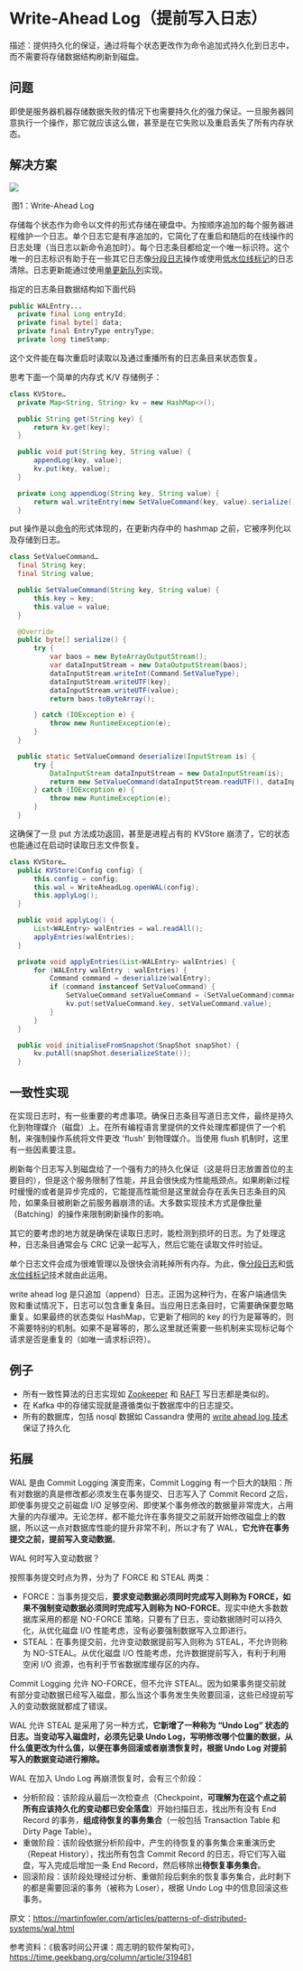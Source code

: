 # Write-Ahead Log（提前写入日志）

描述：提供持久化的保证，通过将每个状态更改作为命令追加式持久化到日志中，而不需要将存储数据结构刷新到磁盘。

## 问题

即使是服务器机器存储数据失败的情况下也需要持久化的强力保证。一旦服务器同意执行一个操作，那它就应该这么做，甚至是在它失败以及重启丢失了所有内存状态。

## 解决方案

![](../asserts/wal.png)

​																	图1：Write-Ahead Log

存储每个状态作为命令以文件的形式存储在硬盘中。为按顺序追加的每个服务器进程维护一个日志。单个日志它是有序追加的，它简化了在重启和随后的在线操作的日志处理（当日志以新命令追加时）。每个日志条目都给定一个唯一标识符。这个唯一的日志标识有助于在一些其它日志像[分段日志](https://martinfowler.com/articles/patterns-of-distributed-systems/log-segmentation.html)操作或使用[低水位线标记](https://martinfowler.com/articles/patterns-of-distributed-systems/low-watermark.html)的日志清除。日志更新能通过使用[单更新队列](https://martinfowler.com/articles/patterns-of-distributed-systems/singular-update-queue.html)实现。

指定的日志条目数据结构如下面代码

```java
public WALEntry...
  private final Long entryId;
  private final byte[] data;
  private final EntryType entryType;
  private long timeStamp;
```

这个文件能在每次重启时读取以及通过重播所有的日志条目来状态恢复。

思考下面一个简单的内存式 K/V 存储例子：

```java
class KVStore… 
  private Map<String, String> kv = new HashMap<>();

  public String get(String key) {
      return kv.get(key);
  }

  public void put(String key, String value) {
      appendLog(key, value);
      kv.put(key, value);
  }

  private Long appendLog(String key, String value) {
      return wal.writeEntry(new SetValueCommand(key, value).serialize());
  }
```

put 操作是以[命令](http://www.amazon.com/exec/obidos/tg/detail/-/0201633612)的形式体现的，在更新内存中的 hashmap 之前，它被序列化以及存储到日志。

```java
class SetValueCommand… 
  final String key;
  final String value;

  public SetValueCommand(String key, String value) {
      this.key = key;
      this.value = value;
  }

  @Override
  public byte[] serialize() {
      try {
          var baos = new ByteArrayOutputStream();
          var dataInputStream = new DataOutputStream(baos);
          dataInputStream.writeInt(Command.SetValueType);
          dataInputStream.writeUTF(key);
          dataInputStream.writeUTF(value);
          return baos.toByteArray();

      } catch (IOException e) {
          throw new RuntimeException(e);
      }
  }

  public static SetValueCommand deserialize(InputStream is) {
      try {
          DataInputStream dataInputStream = new DataInputStream(is);
          return new SetValueCommand(dataInputStream.readUTF(), dataInputStream.readUTF());
      } catch (IOException e) {
          throw new RuntimeException(e);
      }
  }
```

这确保了一旦 put 方法成功返回，甚至是进程占有的 KVStore 崩溃了，它的状态也能通过在启动时读取日志文件恢复。

```java
class KVStore… 
  public KVStore(Config config) {
      this.config = config;
      this.wal = WriteAheadLog.openWAL(config);
      this.applyLog();
  }

  public void applyLog() {
      List<WALEntry> walEntries = wal.readAll();
      applyEntries(walEntries);
  }

  private void applyEntries(List<WALEntry> walEntries) {
      for (WALEntry walEntry : walEntries) {
          Command command = deserialize(walEntry);
          if (command instanceof SetValueCommand) {
              SetValueCommand setValueCommand = (SetValueCommand)command;
              kv.put(setValueCommand.key, setValueCommand.value);
          }
      }
  }

  public void initialiseFromSnapshot(SnapShot snapShot) {
      kv.putAll(snapShot.deserializeState());
  }
```

## 一致性实现

在实现日志时，有一些重要的考虑事项。确保日志条目写道日志文件，最终是持久化到物理媒介（磁盘）上。在所有编程语言里提供的文件处理库都提供了一个机制，来强制操作系统将文件更改 'flush' 到物理媒介。当使用 flush 机制时，这里有一些因素要注意。

刷新每个日志写入到磁盘给了一个强有力的持久化保证（这是将日志放置首位的主要目的），但是这个服务限制了性能，并且会很快成为性能瓶颈点。如果刷新过程时缓慢的或者是异步完成的，它能提高性能但是这里就会存在丢失日志条目的风险，如果条目被刷新之前服务器崩溃的话。大多数实现技术方式是像批量（Batching）的操作来限制刷新操作的影响。

其它的要考虑的地方就是确保在读取日志时，能检测到损坏的日志。为了处理这种，日志条目通常会与 CRC 记录一起写入，然后它能在读取文件时验证。

单个日志文件会成为很难管理以及很快会消耗掉所有内存。为此，像[分段日志](https://martinfowler.com/articles/patterns-of-distributed-systems/log-segmentation.html)和[低水位线标记](https://martinfowler.com/articles/patterns-of-distributed-systems/low-watermark.html)技术就由此运用。

write ahead log 是只追加（append）日志。正因为这种行为，在客户端通信失败和重试情况下，日志可以包含重复条目。当应用日志条目时，它需要确保要忽略重复。如果最终的状态类似 HashMap，它更新了相同的 key 的行为是幂等的，则不需要特别的机制。如果不是幂等的，那么这里就还需要一些机制来实现标记每个请求是否是重复的（如唯一请求标识符）。

## 例子

- 所有一致性算法的日志实现如 [Zookeeper](https://github.com/apache/zookeeper/blob/master/zookeeper-server/src/main/java/org/apache/zookeeper/server/persistence/FileTxnLog.java) 和 [RAFT](https://github.com/etcd-io/etcd/blob/master/wal/wal.go) 写日志都是类似的。
- 在 Kafka 中的存储实现就是遵循类似于数据库中的日志提交。
- 所有的数据库，包括 nosql 数据如 Cassandra 使用的 [write ahead log 技术](https://github.com/facebookarchive/cassandra/blob/master/src/org/apache/cassandra/db/CommitLog.java)保证了持久化

## 拓展

WAL 是由 Commit Logging 演变而来，Commit Logging 有一个巨大的缺陷：所有对数据的真是修改都必须发生在事务提交、日志写入了 Commit Record 之后，即使事务提交之前磁盘 I/O 足够空闲、即使某个事务修改的数据量非常庞大，占用大量的内存缓冲。无论怎样，都不能允许在事务提交之前就开始修改磁盘上的数据，所以这一点对数据库性能的提升非常不利，所以才有了 WAL，**它允许在事务提交之前，提前写入变动数据**。

WAL 何时写入变动数据？

按照事务提交时点为界，分为了 FORCE 和 STEAL 两类：

- FORCE：当事务提交后，**要求变动数据必须同时完成写入则称为 FORCE，如果不强制变动数据必须同时完成写入则称为 NO-FORCE**。现实中绝大多数数据库采用的都是 NO-FORCE 策略，只要有了日志，变动数据随时可以持久化，从优化磁盘 I/O 性能考虑，没有必要强制数据写入立即进行。
- STEAL：在事务提交前，允许变动数据提前写入则称为 STEAL，不允许则称为 NO-STEAL。从优化磁盘 I/O 性能考虑，允许数据提前写入，有利于利用空闲 I/O 资源，也有利于节省数据库缓存区的内存。

Commit Logging 允许 NO-FORCE，但不允许 STEAL。因为如果事务提交前就有部分变动数据已经写入磁盘，那么当这个事务发生失败要回滚，这些已经提前写入的变动数据就都成了错误。

WAL 允许 STEAL 是采用了另一种方式，**它新增了一种称为 “Undo Log” 状态的日志。当变动写入磁盘时，必须先记录 Undo Log，写明修改哪个位置的数据，从什么值更改为什么值，以便在事务回滚或者崩溃恢复时，根据 Undo Log 对提前写入的数据变动进行擦除。**

WAL 在加入 Undo Log 再崩溃恢复时，会有三个阶段：

- 分析阶段：该阶段从最后一次检查点（Checkpoint，**可理解为在这个点之前所有应该持久化的变动都已安全落盘**）开始扫描日志，找出所有没有 End Record 的事务，**组成待恢复的事务集合**（一般包括 Transaction Table 和 Dirty Page Table）。
- 重做阶段：该阶段依据分析阶段中，产生的待恢复的事务集合来重演历史（Repeat History），找出所有包含 Commit Record 的日志，将它们写入磁盘，写入完成后增加一条 End Record，然后移除出**待恢复事务集合**。
- 回滚阶段：该阶段处理经过分析、重做阶段后剩余的恢复事务集合，此时剩下的都是需要回滚的事务（被称为 Loser），根据 Undo  Log 中的信息回滚这些事务。





原文：https://martinfowler.com/articles/patterns-of-distributed-systems/wal.html

参考资料：《极客时间公开课：周志明的软件架构可》，https://time.geekbang.org/column/article/319481